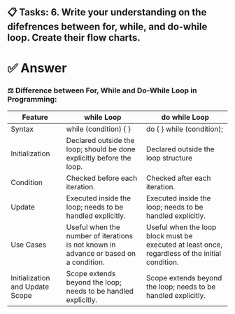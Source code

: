 ## 📋 Tasks: 6. Write your understanding on the difefrences between for, while, and do-while loop. Create their flow charts.

# ✅ Answer

### ⚖️ Difference between For, While and Do-While Loop in Programming:

| Feature                         | while Loop                                                                            | do while Loop                                                                                   |
| ------------------------------- | ------------------------------------------------------------------------------------- | ----------------------------------------------------------------------------------------------- |
| Syntax                          | while (condition) { }                                                                 | do { } while (condition);                                                                       |
| Initialization                  | Declared outside the loop; should be done explicitly before the loop.                 | Declared outside the loop structure                                                             |
| Condition                       | Checked before each iteration.                                                        | Checked after each iteration.                                                                   |
| Update                          | Executed inside the loop; needs to be handled explicitly.                             | Executed inside the loop; needs to be handled explicitly.                                       |
| Use Cases                       | Useful when the number of iterations is not known in advance or based on a condition. | Useful when the loop block must be executed at least once, regardless of the initial condition. |
| Initialization and Update Scope | Scope extends beyond the loop; needs to be handled explicitly.                        | Scope extends beyond the loop; needs to be handled explicitly.                                  |
